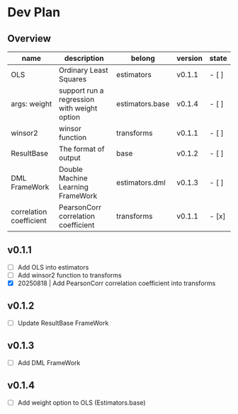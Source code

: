# Dev Plan

## Overview
| name                    | description                                 | belong          | version | state |
|-------------------------|---------------------------------------------|-----------------|---------|-------|
| OLS                     | Ordinary Least Squares                      | estimators      | v0.1.1  | - [ ] |
| args: weight            | support run a regression with weight option | estimators.base | v0.1.4  | - [ ] |
| winsor2                 | winsor function                             | transforms      | v0.1.1  | - [ ] |
| ResultBase              | The format of output                        | base            | v0.1.2  | - [ ] |
| DML FrameWork           | Double Machine Learning FrameWork           | estimators.dml  | v0.1.3  | - [ ] |
| correlation coefficient | PearsonCorr correlation coefficient         | transforms      | v0.1.1  | - [x] |

## v0.1.1
- [ ] Add OLS into estimators
- [ ] Add winsor2 function to transforms
- [x] 20250818 | Add PearsonCorr correlation coefficient into transforms

## v0.1.2
- [ ] Update ResultBase FrameWork

## v0.1.3
- [ ] Add DML FrameWork

## v0.1.4
- [ ] Add weight option to OLS (Estimators.base)

